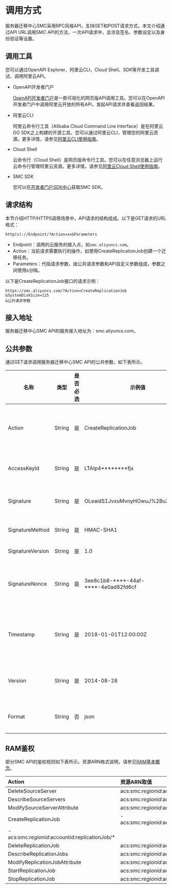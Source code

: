 # 调用方式

服务器迁移中心SMC采用RPC风格API，支持GET和POST请求方式。本文介绍通过API URL调用SMC API的方法，一次API请求中，会涉及签名、参数设定以及身份验证等设置。

## 调用工具

您可以通过OpenAPI Explorer、阿里云CLI、Cloud Shell、SDK等开发工具调试、调用阿里云API。

-   OpenAPI开发者门户

    [OpenAPI开发者门户](https://next.api.aliyun.com/api/smc/2019-06-01)是一款可视化的网页版API调用工具。您可以在OpenAPI开发者门户中调用阿里云开放的所有API，发起API请求并查看返回结果。

-   阿里云CLI

    阿里云命令行工具（Alibaba Cloud Command Line Interface）是在阿里云GO SDK之上构建的开源工具。您可以通过阿里云CLI，管理您的阿里云资源。更多详情，请参见[阿里云CLI使用指南]()。

-   Cloud Shell

    云命令行（Cloud Shell）是网页版命令行工具。您可以在任意浏览器上运行云命令行管理阿里云资源。更多详情，请参见[阿里云Cloud Shell使用指南](https://help.aliyun.com/document_detail/90256.html?)。

-   SMC SDK

    您可以在[开发者门户SDK中心](https://next.api.aliyun.com/api-tools/sdk/smc?version=2019-06-01&language=java-tea)获取SMC SDK。


## 请求结构

本节介绍HTTP/HTTPS调用场景中，API请求的结构组成。以下是GET请求的URL格式：

```
http(s)://Endpoint/?Action=xx&Parameters
```

-   Endpoint：调用的云服务的接入点，如`smc.aliyuncs.com`。
-   Action：当前请求需要执行的操作，如使用CreateReplicationJob创建一个迁移任务。
-   Parameters：代指请求参数，由公共请求参数和API自定义参数组成，参数之间使用`&`分隔。

以下是CreateReplicationJob接口的请求示例：

```
https://smc.aliyuncs.com/?Action=CreateReplicationJob
&SystemDiskSize=125
&公共请求参数
```

## 接入地址

服务器迁移中心SMC API的服务接入地址为：smc.aliyuncs.com。

## 公共参数

通过GET请求调用服务器迁移中心SMC API的公共参数，如下表所示。

|名称|类型|是否必选|示例值|描述|
|--|--|----|---|--|
|Action|String|是|CreateReplicationJob|API的名称。取值请参见[API 概览](/cn.zh-CN/API参考/API 概览.md)。|
|AccessKeyId|String|是|LTAIp4\*\*\*\*\*\*\*\*fjx|访问密钥ID。更多详情，请参见[创建AccessKey]()。|
|Signature|String|是|OLeaidS1JvxuMvnyHOwuJ%2BuX5qY%3D|您的签名。RPC风格API的签名机制，请参见[签名机制](/cn.zh-CN/API参考/HTTP调用方式/签名机制.md)。|
|SignatureMethod|String|是|HMAC-SHA1|签名方式。取值：HMAC-SHA1。|
|SignatureVersion|String|是|1.0|签名算法版本。取值：1.0。|
|SignatureNonce|String|是|3ee8c1b8-\*\*\*\*-44af-\*\*\*\*-4e0ad82fd6cf|签名唯一随机数。用于防止网络重放攻击，建议您每一次请求都使用不同的随机数。|
|Timestamp|String|是|2018-01-01T12:00:00Z|请求的时间戳。按照[ISO8601](/cn.zh-CN/API参考/附录/时间格式.md)标准表示，并使用UTC+0时间，格式为`yyyy-MM-ddTHH:mm:ssZ`。|
|Version|String|是|2014-08-28|API的版本号，格式为`YYYY-MM-DD`。取值：2019-06-01。|
|Format|String|否|json|返回参数的语言类型。取值：json \| xml。 默认值：json。 |

## RAM鉴权

部分SMC API的鉴权规则如下表所示。资源ARN格式说明，请参见[RAM基本概念](/cn.zh-CN/产品简介/基本概念.md)。

|Action|资源ARN取值|
|:-----|:------|
|DeleteSourceServer|acs:smc:$regionid:$accountid:sourceServer/$sourceId|
|DescribeSourceServers|acs:smc:$regionid:$accountid:sourceServer/\*|
|ModifySourceServerAttribute|acs:smc:$regionid:$accountid:sourceServer/$sourceId|
|CreateReplicationJob|-   acs:smc:$regionid:$accountid:sourceServer/$sourceId
-   acs:smc:$regionid:$accountid:replicationJob/\* |
|DeleteReplicationJob|acs:smc:$regionid:$accountid:replicationJob/$jobId|
|DescribeReplicationJobs|acs:smc:$regionid:$accountid:replicationJob/\*|
|ModifyReplicationJobAttribute|acs:smc:$regionid:$accountid:replicationJob/$jobId|
|StartReplicationJob|acs:smc:$regionid:$accountid:replicationJob/$jobId|
|StopReplicationJob|acs:smc:$regionid:$accountid:replicationJob/$jobId|

